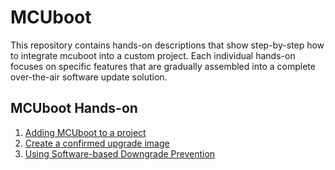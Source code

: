 # MCUboot

This repository contains hands-on descriptions that show step-by-step how to integrate mcuboot into a custom project. 
Each individual hands-on focuses on specific features that are gradually assembled into a complete over-the-air software update solution. 


## MCUboot Hands-on

1) [Adding MCUboot to a project](doc/NCSv2.3.0_01-AddingMcubootToProject.md)
2) [Create a confirmed upgrade image](doc/NCSv2.3.0_01a-SwapTypePermanent.md)
3) [Using Software-based Downgrade Prevention](doc/NCSv2.3.0_DowngradePrevention.1.md)
